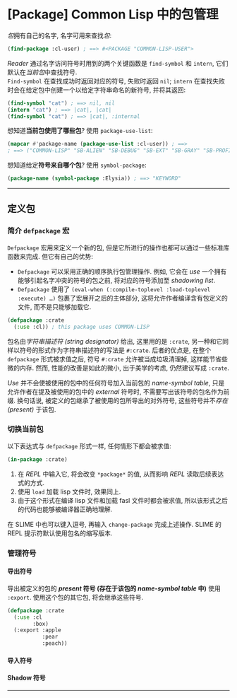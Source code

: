 # [Package] Common Lisp 中的包管理

*包*拥有自己的名字, 名字可用来查找*包*:

```commonlisp
(find-package :cl-user) ; ==> #<PACKAGE "COMMON-LISP-USER">
```

*Reader* 通过名字访问符号时用到的两个关键函数是 `find-symbol` 和 `intern`, 它们默认在*当前包*中查找符号.<br>`Find-symbol` 在查找成功时返回对应的符号, 失败时返回 `nil`; `intern` 在查找失败时会在给定包中创建一个以给定字符串命名的新符号, 并将其返回:

```commonlisp
(find-symbol "cat") ; ==> nil, nil
(intern "cat") ; ==> |cat|, |cat|
(find-symbol "cat") ; ==> |cat|, :internal
```

想知道**当前包使用了哪些包**? 使用 `package-use-list`:

```commonlisp
(mapcar #'package-name (package-use-list :cl-user)) ; ==>
; ==> ("COMMON-LISP" "SB-ALIEN" "SB-DEBUG" "SB-EXT" "SB-GRAY" "SB-PROFILE")
```

想知道给定**符号来自哪个包**? 使用 `symbol-package`:

```commonlisp
(package-name (symbol-package :Elysia)) ; ==> "KEYWORD"
```

___

## 定义包

### 简介 `defpackage` 宏

`Defpackage` 宏用来定义一个新的包, 但是它所进行的操作也都可以通过一些标准库函数来完成. 但它有自己的优势:

- `Defpackage` 可以采用正确的顺序执行包管理操作. 例如, 它会在 *use* 一个拥有能够引起名字冲突的符号的包之前, 将对应的符号添加至 *shadowing list*.
- `Defpackage` 使用了 `(eval-when (:compile-toplevel :load-toplevel :execute) …)` 包裹了宏展开之后的主体部分, 这将允许作者编译含有包定义的文件, 而不是只能够加载它.

```commonlisp
(defpackage :crate
  (:use :cl)) ; this package uses COMMON-LISP
```

包名由*字符串描述符 (string designator)* 给出, 这里用的是 `:crate`, 另一种和它同样以符号的形式作为字符串描述符的写法是 `#:crate`. 后者的优点是, 在整个 `defpackage` 形式被求值之后, 符号 `#:crate` 允许被当成垃圾清理掉, 这样能节省些微的内存. 然而, 性能的改善是如此的微小, 出于美学的考虑, 仍然建议写成 `:crate`.

*Use* 并不会使被使用的包中的任何符号加入当前包的 *name-symbol table*, 只是允许作者在提及被使用的包中的 *external* 符号时, 不需要写出该符号的包名作为前缀. 换句话说, 被定义的包继承了被使用的包所导出的对外符号, 这些符号并不*存在 (present)* 于该包.

### 切换当前包

以下表达式与 `defpackage` 形式一样, 任何情形下都会被求值:

```commonlisp
(in-package :crate)
```

1. 在 *REPL* 中输入它, 将会改变 `*package*` 的值, 从而影响 *REPL* 读取后续表达式的方式.
2. 使用 `load` 加载 lisp 文件时, 效果同上.
3. 由于这个形式在编译 lisp 文件和加载 fasl 文件时都会被求值, 所以该形式之后的代码也能够被编译器正确地理解.

在 SLIME 中也可以键入逗号, 再输入 `change-package` 完成上述操作. SLIME 的 REPL 提示符默认使用包名的缩写版本.

### 管理符号

#### 导出符号

导出被定义的包的 ***present* 符号 (存在于该包的 *name-symbol table* 中)** 使用 `:export`. 使用这个包的其它包, 将会继承这些符号.

```commonlisp
(defpackage :crate
  (:use :cl
        :box)
  (:export :apple
           :pear
           :peach))
```

#### 导入符号

#### Shadow 符号

___

